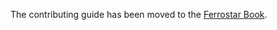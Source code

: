 The contributing guide has been moved to the [Ferrostar Book](https://stadiamaps.github.io/ferrostar/contributing.html).
